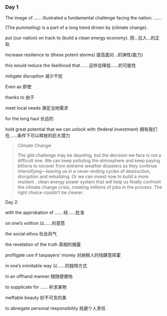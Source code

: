 ### Day 1

The image of …… illustrated a fundamental challenge facing the nation: ……

(The pummeling) is a part of a long trend driven by (climate change).

put (our nation) on track to (build a clean energy economy).	把…拉入…的正轨

increase resilience to (these potent storms) 	提高面对…的弹性(能力)

this would reduce the likelihood that……	这样会降低……的可能性

mitigate disruption	减少干扰

Even as 即使	

thanks to 由于

meet local needs 满足当地需求

for the long haul 长远的

hold great potential that we can unlock with (federal investment)	拥有我们在……条件下可以释放的巨大潜力

> Climate Change:
>
> The gild challenge may be daunting, but the decision we face is not a difficult one. We can keep polluting the atmosphere and keep paying billions to recover from extreme weather disasters as they continue intensifying—leaving us in a never-ending cycles of destruction, disruption and rebuilding. Or we can invest now to build a more resilient , clean energy power system that will help us finally confront the climate change crisis, creating millions of jobs in the process. The right choice couldn’t be clearer. 

Day 2:

with the approbation of ……	经……批准

on one’s volition						以……的意愿

the social ethos							社会风气

the revelation of the truth		真相的揭露

profligate use if taxpayers’ money	对纳税人的钱肆意挥霍

in one’s inimitable way			以……的独特方式

in an offhand manner			随随便便地

to supplicate for ……				祈求某物

ineffable beauty					妙不可言的美

to abnegate personal responsibility		规避个人责任

